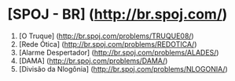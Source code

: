 # [SPOJ - BR] (http://br.spoj.com/)

1. [O Truque] (http://br.spoj.com/problems/TRUQUE08/)
2. [Rede Ótica] (http://br.spoj.com/problems/REDOTICA/)
3. [Alarme Despertador] (http://br.spoj.com/problems/ALADES/)
4. [DAMA] (http://br.spoj.com/problems/DAMA/)
5. [Divisão da Nlogônia] (http://br.spoj.com/problems/NLOGONIA/)